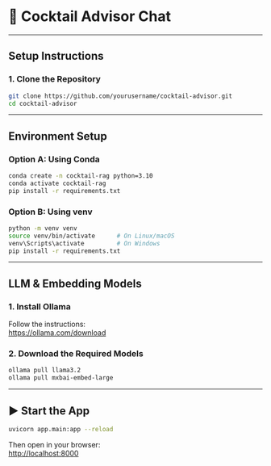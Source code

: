 # 🍹 Cocktail Advisor Chat 


---

## Setup Instructions

### 1. Clone the Repository
```bash
git clone https://github.com/yourusername/cocktail-advisor.git
cd cocktail-advisor
```

---

## Environment Setup

### Option A: Using Conda 
```bash
conda create -n cocktail-rag python=3.10
conda activate cocktail-rag
pip install -r requirements.txt
```

### Option B: Using venv
```bash
python -m venv venv
source venv/bin/activate      # On Linux/macOS
venv\Scripts\activate         # On Windows
pip install -r requirements.txt
```

---

## LLM & Embedding Models

### 1. Install Ollama

Follow the instructions:  
https://ollama.com/download

### 2. Download the Required Models
```bash
ollama pull llama3.2
ollama pull mxbai-embed-large
```

---

## ▶ Start the App

```bash
uvicorn app.main:app --reload
```

Then open in your browser:  
[http://localhost:8000](http://localhost:8000)
